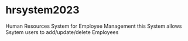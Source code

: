 # hrsystem2023
Human Resources System for Employee Management
this System allows Ssytem users to add/update/delete Employees


